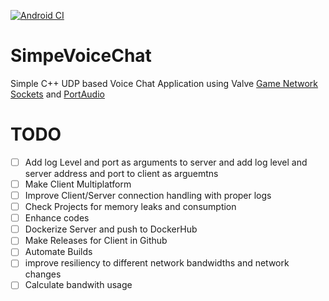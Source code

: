 
[![Android CI](https://github.com/AminSojoudi/SimpeVoiceChat/actions/workflows/cmake-multi-platform.yml/badge.svg?branch=main)](https://github.com/AminSojoudi/SimpeVoiceChat/actions/workflows/cmake-multi-platform.yml)
# SimpeVoiceChat
Simple C++ UDP based Voice Chat Application using Valve [Game Network Sockets](https://github.com/ValveSoftware/GameNetworkingSockets) and [PortAudio](https://github.com/PortAudio/portaudio)

# TODO
- [ ] Add log Level and port as arguments to server and add log level and server address and port to client as arguemtns 
- [ ] Make Client Multiplatform
- [ ] Improve Client/Server connection handling with proper logs
- [ ] Check Projects for memory leaks and consumption
- [ ] Enhance codes
- [ ] Dockerize Server and push to DockerHub
- [ ] Make Releases for Client in Github
- [ ] Automate Builds
- [ ] improve resiliency to different network bandwidths and network changes
- [ ] Calculate bandwith usage
